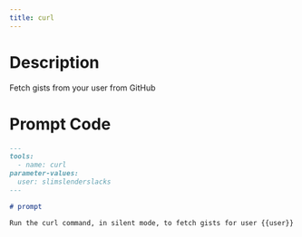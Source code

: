 ```yaml
---
title: curl
---
```


# Description

Fetch gists from your user from GitHub

# Prompt Code

```markdown
---
tools:
  - name: curl
parameter-values:
  user: slimslenderslacks
---

# prompt

Run the curl command, in silent mode, to fetch gists for user {{user}} from GitHub.
```

